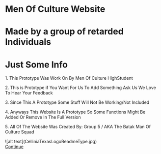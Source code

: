 # Men Of Culture Website
# Made by a group of retarded Individuals
<h1> Just Some Info</h1>
<p>1. This Prototype Was Work On By Men Of Culture HighStudent</p>
<p>2. This is Prototype if You Want For Us To Add Something Ask Us We Love To Hear Your Feedback</p>
<p> 3. Since This A Prototype Some Stuff Will Not Be Working/Not Included</p>
<p> 4. Anyways This Website Is A Prototype So Some Functions Might Be Added Or Remove In The Full Version</p>
<p>5. All Of The Website Was Created By: Group 5 / AKA The Batak Man Of Culture Squad </p>
<div>![alt text](CelliniaTexasLogoReadmeType.jpg)</div>
<div><a href="#" class=".approve" onclick="location.href='NewMainHub.html'">Continue</a></div>

